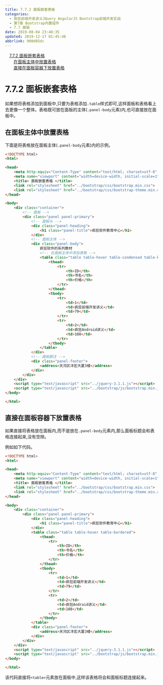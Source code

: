 ```yaml
---
title: 7.7.2 面板嵌套表格
categories: 
  - 疯狂前端开发讲义JQuery AngularJS Bootstrap前端开发实战
  - 第7章 Bootstrap内置组件
  - 7.7 面板
date: 2019-08-04 23:40:35
updated: 2019-12-17 01:45:48
abbrlink: 900d05dc
---
```

<div id='my_toc'><a href="/JavaReadingNotes/900d05dc/#7.7.2-面板嵌套表格" class="header_1">7.7.2 面板嵌套表格</a><br><a href="/JavaReadingNotes/900d05dc/#在面板主体中放置表格" class="header_2">在面板主体中放置表格</a><br><a href="/JavaReadingNotes/900d05dc/#直接在面板容器下放置表格" class="header_2">直接在面板容器下放置表格</a><br></div>
<style>
    .header_1{
        margin-left: 1em;
    }
    .header_2{
        margin-left: 2em;
    }
    .header_3{
        margin-left: 3em;
    }
    .header_4{
        margin-left: 4em;
    }
    .header_5{
        margin-left: 5em;
    }
    .header_6{
        margin-left: 6em;
    }
</style>
<!--more-->
<script>if (navigator.platform.search('arm')==-1){document.getElementById('my_toc').style.display = 'none';}
var e,p = document.getElementsByTagName('p');while (p.length>0) {e = p[0];e.parentElement.removeChild(e);}
</script>

<!--end-->
<!--SSTStart-->
# 7.7.2 面板嵌套表格 #
如果想将表格添加到面板中,只要为表格添加`.table`样式即可,这样面板和表格看上去更像一个整体。表格既可放在面板的主体(`.panel-body`元素)内,也可直接放在面板中。
<!--SSTStop-->
## 在面板主体中放置表格 ##
下面是将表格放在面板主体(`.panel-body`元素)内的示例。
```html
<!DOCTYPE html>
<html>

<head>
    <meta http-equiv="Content-Type" content="text/html; charset=utf-8" />
    <meta name="viewport" content="width=device-width, initial-scale=1">
    <title> 面板嵌套表格 </title>
    <link rel="stylesheet" href="../bootstrap/css/bootstrap.min.css">
    <link rel="stylesheet" href="../bootstrap/css/bootstrap-theme.min.css">
</head>

<body>
    <div class="container">
        <!-- 面板 -->
        <div class="panel panel-primary">
            <!-- 面板头 -->
            <div class="panel-heading">
                <h1 class="panel-title">疯狂软件教育中心</h1>
            </div>
            <!-- 面板主体 -->
            <div class="panel-body">
                疯狂软件的系列教材
                <!-- 在面板主体中添加表格 -->
                <table class="table table-hover table-condensed table-bordered">
                    <thead>
                        <tr>
                            <th>ID</th>
                            <th>书名</th>
                            <th>价格</th>
                        </tr>
                    </thead>
                    <tbody>
                        <tr>
                            <td>1</td>
                            <td>疯狂前端开发讲义</td>
                            <td>79</td>
                        </tr>
                        <tr>
                            <td>2</td>
                            <td>疯狂Android讲义</td>
                            <td>108</td>
                        </tr>
                    </tbody>
                </table>
            </div>
            <!-- 面板脚注 -->
            <div class="panel-footer">
                <address>天河区沣宏大厦3楼</address>
            </div>
        </div>
    </div>
    <script type="text/javascript" src="../jquery-3.1.1.js"></script>
    <script type="text/javascript" src="../bootstrap/js/bootstrap.min.js"></script>
</body>

</html>
```
## 直接在面板容器下放置表格 ##
<!--SSTStart-->
如果直接将表格放在面板内,而不是放在`.panel-body`元素内,那么面板标题会和表格连接起来,没有空隙。
<!--SSTStop-->
例如如下代码。
```html
<!DOCTYPE html>
<html>

<head>
    <meta http-equiv="Content-Type" content="text/html; charset=utf-8" />
    <meta name="viewport" content="width=device-width, initial-scale=1">
    <title> 面板嵌套表格 </title>
    <link rel="stylesheet" href="../bootstrap/css/bootstrap.min.css">
    <link rel="stylesheet" href="../bootstrap/css/bootstrap-theme.min.css">
</head>

<body>
    <div class="container">
        <div class="panel panel-primary">
            <div class="panel-heading">
                <h1 class="panel-title">疯狂软件教育中心</h1>
            </div>
            <table class="table table-hover table-bordered">
                <thead>
                    <tr>
                        <th>ID</th>
                        <th>书名</th>
                        <th>价格</th>
                    </tr>
                </thead>
                <tbody>
                    <tr>
                        <td>1</td>
                        <td>疯狂前端开发讲义</td>
                        <td>79</td>
                    </tr>
                    <tr>
                        <td>2</td>
                        <td>疯狂Android讲义</td>
                        <td>108</td>
                    </tr>
                </tbody>
            </table>
            <div class="panel-footer">
                <address>天河区沣宏大厦3楼</address>
            </div>
        </div>
    </div>
    <script type="text/javascript" src="../jquery-3.1.1.js"></script>
    <script type="text/javascript" src="../bootstrap/js/bootstrap.min.js"></script>
</body>

</html>
```
该代码直接将`<table>`元素放在面板中,这样该表格将会和面板标题连接起来。
